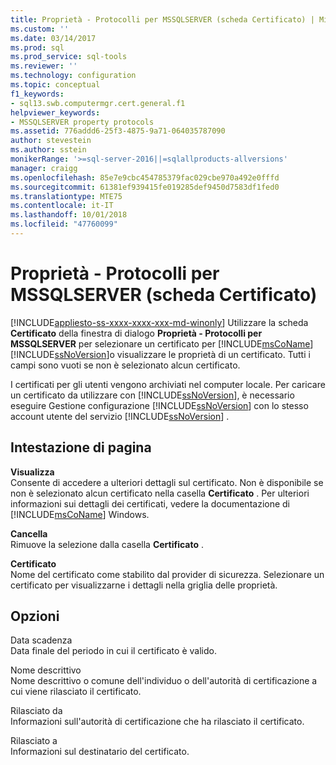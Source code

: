 ```yaml
---
title: Proprietà - Protocolli per MSSQLSERVER (scheda Certificato) | Microsoft Docs
ms.custom: ''
ms.date: 03/14/2017
ms.prod: sql
ms.prod_service: sql-tools
ms.reviewer: ''
ms.technology: configuration
ms.topic: conceptual
f1_keywords:
- sql13.swb.computermgr.cert.general.f1
helpviewer_keywords:
- MSSQLSERVER property protocols
ms.assetid: 776addd6-25f3-4875-9a71-064035787090
author: stevestein
ms.author: sstein
monikerRange: '>=sql-server-2016||=sqlallproducts-allversions'
manager: craigg
ms.openlocfilehash: 85e7e9cbc454785379fac029cbe970a492e0fffd
ms.sourcegitcommit: 61381ef939415fe019285def9450d7583df1fed0
ms.translationtype: MTE75
ms.contentlocale: it-IT
ms.lasthandoff: 10/01/2018
ms.locfileid: "47760099"
---
```

# <a name="protocols-for-mssqlserver-properties-certificate-tab"></a>Proprietà - Protocolli per MSSQLSERVER (scheda Certificato)
[!INCLUDE[appliesto-ss-xxxx-xxxx-xxx-md-winonly](../../includes/appliesto-ss-xxxx-xxxx-xxx-md-winonly.md)]
  Utilizzare la scheda **Certificato** della finestra di dialogo **Proprietà - Protocolli per MSSQLSERVER** per selezionare un certificato per [!INCLUDE[msCoName](../../includes/msconame-md.md)] [!INCLUDE[ssNoVersion](../../includes/ssnoversion-md.md)]o visualizzare le proprietà di un certificato. Tutti i campi sono vuoti se non è selezionato alcun certificato.  
  
 I certificati per gli utenti vengono archiviati nel computer locale. Per caricare un certificato da utilizzare con [!INCLUDE[ssNoVersion](../../includes/ssnoversion-md.md)], è necessario eseguire Gestione configurazione [!INCLUDE[ssNoVersion](../../includes/ssnoversion-md.md)] con lo stesso account utente del servizio [!INCLUDE[ssNoVersion](../../includes/ssnoversion-md.md)] .  
  
## <a name="page-header"></a>Intestazione di pagina  
 **Visualizza**  
 Consente di accedere a ulteriori dettagli sul certificato. Non è disponibile se non è selezionato alcun certificato nella casella **Certificato** . Per ulteriori informazioni sui dettagli dei certificati, vedere la documentazione di [!INCLUDE[msCoName](../../includes/msconame-md.md)] Windows.  
  
 **Cancella**  
 Rimuove la selezione dalla casella **Certificato** .  
  
 **Certificato**  
 Nome del certificato come stabilito dal provider di sicurezza. Selezionare un certificato per visualizzarne i dettagli nella griglia delle proprietà.  
  
## <a name="options"></a>Opzioni  
 Data scadenza  
 Data finale del periodo in cui il certificato è valido.  
  
 Nome descrittivo  
 Nome descrittivo o comune dell'individuo o dell'autorità di certificazione a cui viene rilasciato il certificato.  
  
 Rilasciato da  
 Informazioni sull'autorità di certificazione che ha rilasciato il certificato.  
  
 Rilasciato a  
 Informazioni sul destinatario del certificato.  
  
  
